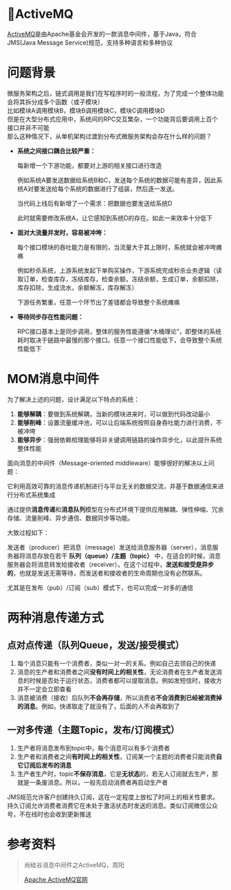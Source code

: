 # :speech_balloon:ActiveMQ

[ActiveMQ](https://github.com/apache/activemq)是由Apache基金会开发的一款消息中间件，基于Java，符合JMS(Java Message Service)规范，支持多种语言和多种协议

# 问题背景

微服务架构之后，链式调用是我们在写程序时的一般流程，为了完成一个整体功能会将其拆分成多个函数（或子模块）<br>
比如模块A调用模块B，模块B调用模块C，模块C调用模块D<br>
但是在大型分布式应用中，系统间的RPC交互繁杂，一个功能背后要调用上百个接口并非不可能<br>
那么这种情况下，从单机架构过渡到分布式微服务架构会存在什么样的问题？

- **系统之间接口耦合比较严重：**

  每新增一个下游功能，都要对上游的相关接口进行改造

  例如系统A要发送数据给系统B和C，发送每个系统的数据可能有差异，因此系统A对要发送给每个系统的数据进行了组装，然后逐一发送。

  当代码上线后有新增了一个需求：把数据也要发送给系统D

  此时就需要修改系统A，让它感知到系统D的存在。如此一来效率十分低下

- **面对大流量并发时，容易被冲垮：**

  每个接口模块的吞吐能力是有限的，当流量大于其上限时，系统就会被冲垮瘫痪

  例如秒杀系统，上游系统发起下单购买操作，下游系统完成秒杀业务逻辑（读取订单，检查库存，冻结库存，检查余额，冻结余额，生成订单，余额扣除，库存扣除，生成流水，余额解冻，库存解冻）

  下游任务繁重，任意一个环节出了差错都会导致整个系统瘫痪

- **等待同步存在性能问题：**

  RPC接口基本上是同步调用，整体的服务性能遵循“木桶理论”，即整体的系统耗时取决于链路中最慢的那个接口。任意一个接口性能低下，会导致整个系统性能低下

# MOM消息中间件

为了解决上述的问题，设计满足以下特点的系统：

1. **能够解耦**：要做到系统解耦，当新的模块进来时，可以做到代码改动最小
2. **能够削峰**：设置流量缓冲池，可以让后端系统按照自身吞吐能力进行消费，不被冲垮
3. **能够异步**：强弱依赖梳理能够将非关键调用链路的操作异步化，以此提升系统整体性能

面向消息的中间件（Message-oriented middleware）能够很好的解决以上问题：

它利用高效可靠的消息传递机制进行与平台无关的数据交流，并基于数据通信来进行分布式系统集成

通过提供**消息传递**和**消息队列**模型在分布式环境下提供应用解耦、弹性伸缩、冗余存储、流量削峰、异步通信、数据同步等功能。

大致过程如下：

发送者（producer）把消息（message）发送给消息服务器（server），消息服务器将消息存放在若干 **队列（queue）/主题（topic）** 中，在适合的时候，消息服务器会将消息转发给接收者（receiver）。在这个过程中，**发送和接受是异步的**，也就是发送无需等待，而发送者和接收者的生命周期也没有必然联系。

尤其是在发布（pub）/订阅（sub）模式下，也可以完成一对多的通信

# 两种消息传递方式

## 点对点传递（队列Queue，发送/接受模式）

1. 每个消息只能有一个消费者，类似一对一的关系。例如自己去领自己的快递
2. 消息的生产者和消费者之间**没有时间上的相关性**，无论消费者在生产者发送消息的时候是否处于运行状态，消费者都可以提取消息。例如发短信时，接收方并不一定会立即查看
3. 消息被消费（接收）后队列**不会再存储**，所以消费者**不会消费到已经被消费掉的消息**。例如，快递取走了就没有了，后面的人不会再取到了

## 一对多传递（主题Topic，发布/订阅模式）

1. 生产者将消息发布到topic中，每个消息可以有多个消费者
2. 生产者和消费者之间**有时间上的相关性**，订阅某一个主题的消费者只能消费**自它订阅后发布的消息**
3. 生产者生产时，topic**不保存消息**，它是**无状态**的，若无人订阅就去生产，那就是一条废消息。所以，一般先启动消费者再启动生产者

JMS规范允许客户创建持久订阅，这在一定程度上放松了时间上的相关性要求。持久订阅允许消费者消费它在未处于激活状态时发送的消息。类似订阅微信公众号，不在线时也会收到更新推送

# 参考资料

> 尚硅谷消息中间件之ActiveMQ，周阳
>
> [Apache ActiveMQ官网](https://activemq.apache.org/index.html)
